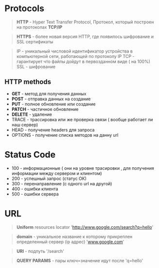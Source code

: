 # Protocols
> **HTTP** - Hyper Text Transfer Protocol, Протокол, который построен на протоколах **TCP/IP**

> **HTTPS** - более новая версия HTTP, где появилось шифрование и SSL сертификаты

> IP - уникальный числовой идентификатор устройства в компьютерной сети, работающей по протоколу IP
> TCP - гарантирует что файлы дойдут в первозданном виде ( на 100%)
> SSL - шифрование

## HTTP methods
* **GET** - метод для получения данных
* **POST** - отправка данных на создание
* **PUT** - полное обновление или создание
* **PATCH** - частичное обновление
* **DELETE** - удаление
* TRACE - трассировка или же проверка связи ( вообще работает ли наш сервер)
* HEAD - получение headers для запроса
* OPTIONS - получение списка методов на данну url

# Status Code
* 100 - информационные ( они на уровне трасировки , для получения информации между сервером и клиентом)
* 200 - успешный запрос (статус ОК)
* 300 - перенаправление (с одного url на другой)
* 400 - ошибки клиента
* 500 - ошибки сервера

# URL
> **Uniform** resources locator 'http://www.google.com/search?q=hello'

> **domain** - уникальное название к которому прикреплен определенный сервер
(ip адрес) 'www.google.com'

> **URI** - подпуть '/search'

> **QUERY PARAMS** - пары ключ=значение идут после 'q=hello'
